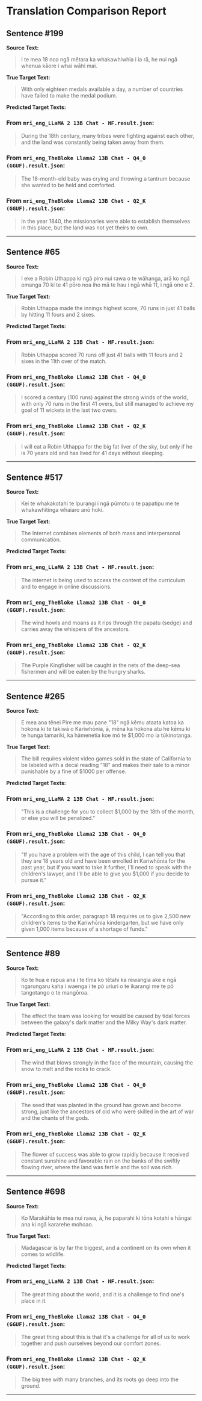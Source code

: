# Translation Comparison Report

## Sentence #199

**Source Text:**
> I te mea 18 noa ngā mētara ka whakawhiwhia i ia rā, he nui ngā whenua kāore i whai wāhi mai.

**True Target Text:**
> With only eighteen medals available a day, a number of countries have failed to make the medal podium.

**Predicted Target Texts:**

### From `mri_eng_LLaMA 2 13B Chat - HF.result.json`:

> During the 18th century, many tribes were fighting against each other, and the land was constantly being taken away from them.

### From `mri_eng_TheBloke Llama2 13B Chat - Q4_0 (GGUF).result.json`:

>  The 18-month-old baby was crying and throwing a tantrum because she wanted to be held and comforted.

### From `mri_eng_TheBloke Llama2 13B Chat - Q2_K (GGUF).result.json`:

>  In the year 1840, the missionaries were able to establish themselves in this place, but the land was not yet theirs to own.


---

## Sentence #65

**Source Text:**
> I eke a Robin Uthappa ki ngā piro nui rawa o te wāhanga, arā ko ngā omanga 70 ki te 41 pōro noa iho mā te hau i ngā whā 11, i ngā ono e 2.

**True Target Text:**
> Robin Uthappa made the innings highest score, 70 runs in just 41 balls by hitting 11 fours and 2 sixes.

**Predicted Target Texts:**

### From `mri_eng_LLaMA 2 13B Chat - HF.result.json`:

> Robin Uthappa scored 70 runs off just 41 balls with 11 fours and 2 sixes in the 11th over of the match.

### From `mri_eng_TheBloke Llama2 13B Chat - Q4_0 (GGUF).result.json`:

>  I scored a century (100 runs) against the strong winds of the world, with only 70 runs in the first 41 overs, but still managed to achieve my goal of 11 wickets in the last two overs.

### From `mri_eng_TheBloke Llama2 13B Chat - Q2_K (GGUF).result.json`:

>  I will eat a Robin Uthappa for the big fat liver of the sky, but only if he is 70 years old and has lived for 41 days without sleeping.


---

## Sentence #517

**Source Text:**
> Kei te whakakotahi te Ipurangi i ngā pūmotu o te papatipu me te whakawhitinga whaiaro anō hoki.

**True Target Text:**
> The Internet combines elements of both mass and interpersonal communication.

**Predicted Target Texts:**

### From `mri_eng_LLaMA 2 13B Chat - HF.result.json`:

> The internet is being used to access the content of the curriculum and to engage in online discussions.

### From `mri_eng_TheBloke Llama2 13B Chat - Q4_0 (GGUF).result.json`:

>  The wind howls and moans as it rips through the papatu (sedge) and carries away the whispers of the ancestors.

### From `mri_eng_TheBloke Llama2 13B Chat - Q2_K (GGUF).result.json`:

>  The Purple Kingfisher will be caught in the nets of the deep-sea fishermen and will be eaten by the hungry sharks.


---

## Sentence #265

**Source Text:**
> E mea ana tēnei Pire me mau pane "18" ngā kēmu ataata katoa ka hokona ki te takiwā o Kariwhōnia, ā, mēna ka hokona atu he kēmu ki te hunga tamariki, ka hāmenetia koe mō te $1,000 mo ia tūkinotanga.

**True Target Text:**
> The bill requires violent video games sold in the state of California to be labeled with a decal reading "18" and makes their sale to a minor punishable by a fine of $1000 per offense.

**Predicted Target Texts:**

### From `mri_eng_LLaMA 2 13B Chat - HF.result.json`:

> "This is a challenge for you to collect $1,000 by the 18th of the month, or else you will be penalized."

### From `mri_eng_TheBloke Llama2 13B Chat - Q4_0 (GGUF).result.json`:

>  "If you have a problem with the age of this child, I can tell you that they are 18 years old and have been enrolled in Kariwhōnia for the past year, but if you want to take it further, I'll need to speak with the children's lawyer, and I'll be able to give you $1,000 if you decide to pursue it."

### From `mri_eng_TheBloke Llama2 13B Chat - Q2_K (GGUF).result.json`:

>  "According to this order, paragraph 18 requires us to give 2,500 new children's items to the Kariwhōnia kindergarten, but we have only given 1,000 items because of a shortage of funds."


---

## Sentence #89

**Source Text:**
> Ko te hua e rapua ana i te tīma ko tētahi ka rewangia ake e ngā ngarungaru kaha i waenga i te pō uriuri o te ikarangi me te pō tangotango o te mangōroa.

**True Target Text:**
> The effect the team was looking for would be caused by tidal forces between the galaxy's dark matter and the Milky Way's dark matter.

**Predicted Target Texts:**

### From `mri_eng_LLaMA 2 13B Chat - HF.result.json`:

> The wind that blows strongly in the face of the mountain, causing the snow to melt and the rocks to crack.

### From `mri_eng_TheBloke Llama2 13B Chat - Q4_0 (GGUF).result.json`:

>  The seed that was planted in the ground has grown and become strong, just like the ancestors of old who were skilled in the art of war and the chants of the gods.

### From `mri_eng_TheBloke Llama2 13B Chat - Q2_K (GGUF).result.json`:

>  The flower of success was able to grow rapidly because it received constant sunshine and favorable rain on the banks of the swiftly flowing river, where the land was fertile and the soil was rich.


---

## Sentence #698

**Source Text:**
> Ko Marakāhia te mea nui rawa, ā, he paparahi ki tōna kotahi e hāngai ana ki ngā kararehe mohoao.

**True Target Text:**
> Madagascar is by far the biggest, and a continent on its own when it comes to wildlife.

**Predicted Target Texts:**

### From `mri_eng_LLaMA 2 13B Chat - HF.result.json`:

> The great thing about the world, and it is a challenge to find one's place in it.

### From `mri_eng_TheBloke Llama2 13B Chat - Q4_0 (GGUF).result.json`:

>  The great thing about this is that it's a challenge for all of us to work together and push ourselves beyond our comfort zones.

### From `mri_eng_TheBloke Llama2 13B Chat - Q2_K (GGUF).result.json`:

>  The big tree with many branches, and its roots go deep into the ground.


---
